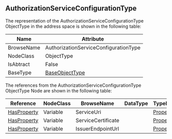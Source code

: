 <!-- objecttype -->
## AuthorizationServiceConfigurationType
The representation of the AuthorizationServiceConfigurationType ObjectType in the address space is shown in the following table:  

|Name|Attribute|
|---|---|
|BrowseName|AuthorizationServiceConfigurationType|
|NodeClass|ObjectType|
|IsAbtract|False|
|BaseType|[BaseObjectType](../../../Part5/ObjectTypes/BaseObjectType/readme.md)|

The references from the AuthorizationServiceConfigurationType ObjectType Node are shown in the following table:  

|Reference|NodeClass|BrowseName|DataType|TypeDefinition|ModellingRule|
|---|---|---|---|---|---|
|[HasProperty](../../../Part3/ReferenceTypes/HasProperty/readme.md)|Variable|ServiceUri||[PropertyType](../../Part5/VariableTypes/PropertyType/readme.md)|[Mandatory](../../Objects/Mandatory/readme.md)|
|[HasProperty](../../../Part3/ReferenceTypes/HasProperty/readme.md)|Variable|ServiceCertificate||[PropertyType](../../Part5/VariableTypes/PropertyType/readme.md)|[Mandatory](../../Objects/Mandatory/readme.md)|
|[HasProperty](../../../Part3/ReferenceTypes/HasProperty/readme.md)|Variable|IssuerEndpointUrl||[PropertyType](../../Part5/VariableTypes/PropertyType/readme.md)|[Mandatory](../../Objects/Mandatory/readme.md)|

